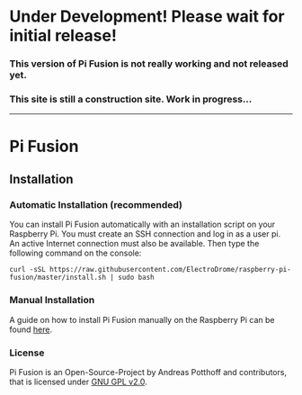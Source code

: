 # Under Development! Please wait for initial release!
### This version of Pi Fusion is not really working and not released yet.
### This site is still a construction site. Work in progress...
-------------------------------------------------------------
# Pi Fusion

## Installation
### Automatic Installation (recommended)
You can install Pi Fusion automatically with an installation script on your Raspberry Pi. You must create an SSH connection and log in as a user pi. An active Internet connection must also be available. Then type the following command on the console:
```
curl -sSL https://raw.githubusercontent.com/ElectroDrome/raspberry-pi-fusion/master/install.sh | sudo bash
```
### Manual Installation
A guide on how to install Pi Fusion manually on the Raspberry Pi can be found [here](https://electrodrome.net/forum/rpi-pi-fusion-general-installation/242-manuelle-installation-von-pi-fusion).

### License
Pi Fusion is an Open-Source-Project by Andreas Potthoff and contributors, that is licensed under [GNU GPL v2.0](https://www.gnu.org/licenses/gpl-2.0.en.html).

